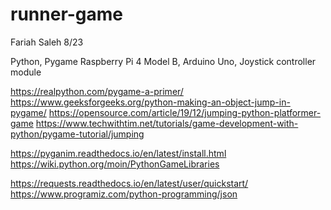 # runner-game

Fariah Saleh
8/23

Python, Pygame
Raspberry Pi 4 Model B, Arduino Uno, Joystick controller module

https://realpython.com/pygame-a-primer/
https://www.geeksforgeeks.org/python-making-an-object-jump-in-pygame/
https://opensource.com/article/19/12/jumping-python-platformer-game
https://www.techwithtim.net/tutorials/game-development-with-python/pygame-tutorial/jumping

https://pyganim.readthedocs.io/en/latest/install.html
https://wiki.python.org/moin/PythonGameLibraries

https://requests.readthedocs.io/en/latest/user/quickstart/
https://www.programiz.com/python-programming/json